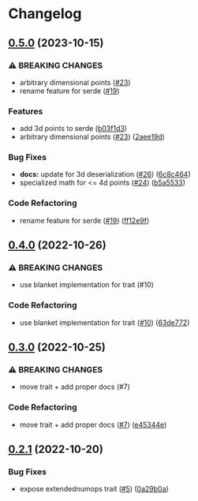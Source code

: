 # Changelog

## [0.5.0](https://github.com/kade-robertson/simplify-polyline/compare/v0.4.0...v0.5.0) (2023-10-15)


### ⚠ BREAKING CHANGES

* arbitrary dimensional points ([#23](https://github.com/kade-robertson/simplify-polyline/issues/23))
* rename feature for serde ([#19](https://github.com/kade-robertson/simplify-polyline/issues/19))

### Features

* add 3d points to serde ([b03f1d3](https://github.com/kade-robertson/simplify-polyline/commit/b03f1d3ab824d4fada4b20015d98e82890e482c4))
* arbitrary dimensional points ([#23](https://github.com/kade-robertson/simplify-polyline/issues/23)) ([2aee19d](https://github.com/kade-robertson/simplify-polyline/commit/2aee19d56f957889c372ad7de886bb7716bd9f41))


### Bug Fixes

* **docs:** update for 3d deserialization ([#26](https://github.com/kade-robertson/simplify-polyline/issues/26)) ([6c8c464](https://github.com/kade-robertson/simplify-polyline/commit/6c8c4646a2764fdd83006424a1ee3ddaaec505a4))
* specialized math for &lt;= 4d points ([#24](https://github.com/kade-robertson/simplify-polyline/issues/24)) ([b5a5533](https://github.com/kade-robertson/simplify-polyline/commit/b5a553376f4b18ec44255e29b6cc7f817eb080cf))


### Code Refactoring

* rename feature for serde ([#19](https://github.com/kade-robertson/simplify-polyline/issues/19)) ([ff12e9f](https://github.com/kade-robertson/simplify-polyline/commit/ff12e9f1e915e87e4d151000e4ea71ba9ed1bce6))

## [0.4.0](https://github.com/kade-robertson/simplify-polyline/compare/v0.3.0...v0.4.0) (2022-10-26)


### ⚠ BREAKING CHANGES

* use blanket implementation for trait (#10)

### Code Refactoring

* use blanket implementation for trait ([#10](https://github.com/kade-robertson/simplify-polyline/issues/10)) ([63de772](https://github.com/kade-robertson/simplify-polyline/commit/63de772819acb80b06db93deec37f8457fdaad54))

## [0.3.0](https://github.com/kade-robertson/simplify-polyline/compare/v0.2.1...v0.3.0) (2022-10-25)


### ⚠ BREAKING CHANGES

* move trait + add proper docs (#7)

### Code Refactoring

* move trait + add proper docs ([#7](https://github.com/kade-robertson/simplify-polyline/issues/7)) ([e45344e](https://github.com/kade-robertson/simplify-polyline/commit/e45344e26db5a7261909f78227dee992a49098df))

## [0.2.1](https://github.com/kade-robertson/simplify-polyline/compare/v0.2.0...v0.2.1) (2022-10-20)


### Bug Fixes

* expose extendednumops trait ([#5](https://github.com/kade-robertson/simplify-polyline/issues/5)) ([0a29b0a](https://github.com/kade-robertson/simplify-polyline/commit/0a29b0a9c1ae14b38e9c7af2f8204484fb62f672))
